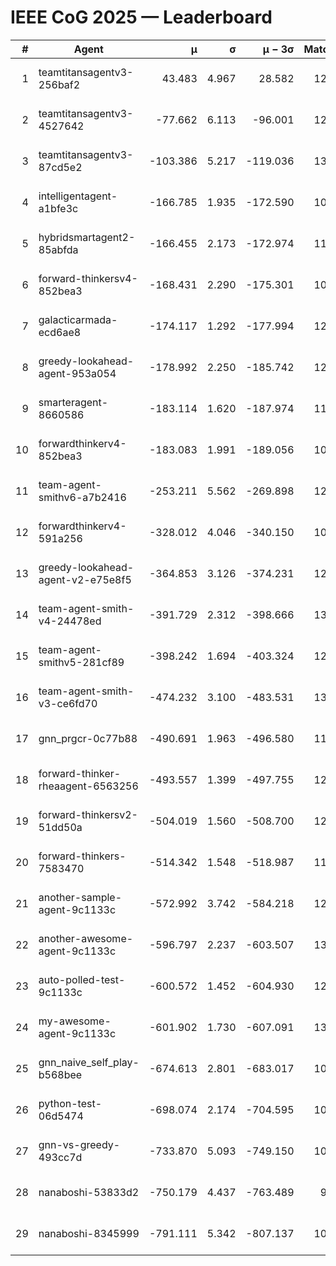 # IEEE CoG 2025 — Leaderboard

| # | Agent | μ | σ | μ − 3σ | Matches | Updated |
|---:|---|---:|---:|---:|---:|---|
| 1 | teamtitansagentv3-256baf2 | 43.483 | 4.967 | 28.582 | 12820 | 2025-08-21 20:06 |
| 2 | teamtitansagentv3-4527642 | -77.662 | 6.113 | -96.001 | 12354 | 2025-08-21 20:06 |
| 3 | teamtitansagentv3-87cd5e2 | -103.386 | 5.217 | -119.036 | 13666 | 2025-08-21 20:06 |
| 4 | intelligentagent-a1bfe3c | -166.785 | 1.935 | -172.590 | 10702 | 2025-08-21 20:06 |
| 5 | hybridsmartagent2-85abfda | -166.455 | 2.173 | -172.974 | 11297 | 2025-08-21 20:06 |
| 6 | forward-thinkersv4-852bea3 | -168.431 | 2.290 | -175.301 | 10322 | 2025-08-21 20:06 |
| 7 | galacticarmada-ecd6ae8 | -174.117 | 1.292 | -177.994 | 12200 | 2025-08-21 20:06 |
| 8 | greedy-lookahead-agent-953a054 | -178.992 | 2.250 | -185.742 | 12300 | 2025-08-21 20:06 |
| 9 | smarteragent-8660586 | -183.114 | 1.620 | -187.974 | 11055 | 2025-08-21 20:06 |
| 10 | forwardthinkerv4-852bea3 | -183.083 | 1.991 | -189.056 | 10262 | 2025-08-21 20:06 |
| 11 | team-agent-smithv6-a7b2416 | -253.211 | 5.562 | -269.898 | 12320 | 2025-08-21 20:06 |
| 12 | forwardthinkerv4-591a256 | -328.012 | 4.046 | -340.150 | 10726 | 2025-08-21 20:06 |
| 13 | greedy-lookahead-agent-v2-e75e8f5 | -364.853 | 3.126 | -374.231 | 12680 | 2025-08-21 20:06 |
| 14 | team-agent-smith-v4-24478ed | -391.729 | 2.312 | -398.666 | 13202 | 2025-08-21 20:06 |
| 15 | team-agent-smithv5-281cf89 | -398.242 | 1.694 | -403.324 | 12980 | 2025-08-21 20:06 |
| 16 | team-agent-smith-v3-ce6fd70 | -474.232 | 3.100 | -483.531 | 13862 | 2025-08-21 20:06 |
| 17 | gnn_prgcr-0c77b88 | -490.691 | 1.963 | -496.580 | 11670 | 2025-08-21 20:06 |
| 18 | forward-thinker-rheaagent-6563256 | -493.557 | 1.399 | -497.755 | 12404 | 2025-08-21 20:06 |
| 19 | forward-thinkersv2-51dd50a | -504.019 | 1.560 | -508.700 | 12584 | 2025-08-21 20:06 |
| 20 | forward-thinkers-7583470 | -514.342 | 1.548 | -518.987 | 11980 | 2025-08-21 20:06 |
| 21 | another-sample-agent-9c1133c | -572.992 | 3.742 | -584.218 | 12780 | 2025-08-21 20:06 |
| 22 | another-awesome-agent-9c1133c | -596.797 | 2.237 | -603.507 | 13360 | 2025-08-21 20:06 |
| 23 | auto-polled-test-9c1133c | -600.572 | 1.452 | -604.930 | 12240 | 2025-08-21 20:06 |
| 24 | my-awesome-agent-9c1133c | -601.902 | 1.730 | -607.091 | 13000 | 2025-08-21 20:06 |
| 25 | gnn_naive_self_play-b568bee | -674.613 | 2.801 | -683.017 | 10320 | 2025-08-21 20:06 |
| 26 | python-test-06d5474 | -698.074 | 2.174 | -704.595 | 10640 | 2025-08-21 20:06 |
| 27 | gnn-vs-greedy-493cc7d | -733.870 | 5.093 | -749.150 | 10300 | 2025-08-21 20:06 |
| 28 | nanaboshi-53833d2 | -750.179 | 4.437 | -763.489 | 9920 | 2025-08-21 20:06 |
| 29 | nanaboshi-8345999 | -791.111 | 5.342 | -807.137 | 10510 | 2025-08-21 20:06 |

